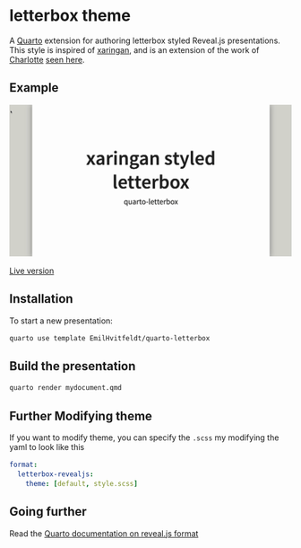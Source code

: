 # letterbox theme

A [Quarto](https://quarto.org) extension for authoring letterbox styled Reveal.js presentations. This style is inspired of [xaringan](https://slides.yihui.org/xaringan/), and is an extension of the work of [Charlotte](https://twitter.com/charliejhadley) [seen here](https://www.visibledata.co.uk/posts/2022-08-04_how-i-learned-to-stop-replicating-everything-from-xaringan-and-love-quarto/).

## Example

[![](example.gif)](https://emilhvitfeldt.github.io/quarto-letterbox/)

[Live version](https://emilhvitfeldt.github.io/quarto-letterbox/)

## Installation

To start a new presentation:

``` bash
quarto use template EmilHvitfeldt/quarto-letterbox
```

## Build the presentation

``` bash
quarto render mydocument.qmd
```

## Further Modifying theme

If you want to modify theme, you can specify the `.scss` my modifying the yaml to look like this

```yaml
format: 
  letterbox-revealjs:
    theme: [default, style.scss]
```

## Going further

Read the [Quarto documentation on reveal.js format](https://quarto.org/docs/presentations/revealjs/)
